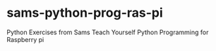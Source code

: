 # sams-python-prog-ras-pi
Python Exercises from Sams Teach Yourself Python Programming for Raspberry pi 
